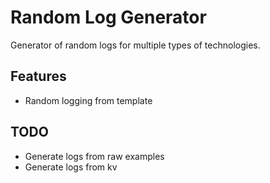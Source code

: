 # Random Log Generator

Generator of random logs for multiple types of technologies.


## Features

 - Random logging from template


## TODO

 - Generate logs from raw examples
 - Generate logs from kv